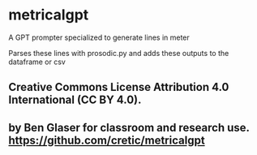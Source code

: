 # metricalgpt

A GPT prompter specialized to generate lines in meter

Parses these lines with prosodic.py and adds these outputs to the dataframe or csv


## Creative Commons License Attribution 4.0 International (CC BY 4.0). 
## by Ben Glaser for classroom and research use. https://github.com/cretic/metricalgpt



